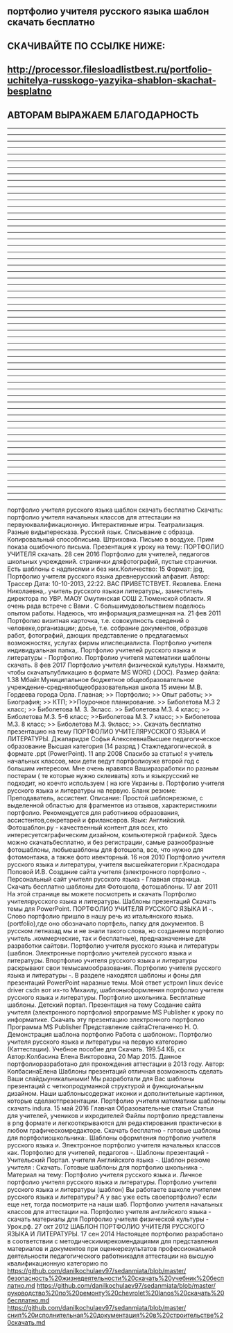 портфолио учителя русского языка шаблон скачать бесплатно
--------------------------------------------------
СКАЧИВАЙТЕ ПО ССЫЛКЕ НИЖЕ:
--------------------------------------------------
http://processor.filesloadlistbest.ru/portfolio-uchitelya-russkogo-yazyika-shablon-skachat-besplatno
--------------------------------------------------
АВТОРАМ ВЫРАЖАЕМ БЛАГОДАРНОСТЬ
--------------------------------------------------
--------------------------------------------------
--------------------------------------------------
--------------------------------------------------
--------------------------------------------------
--------------------------------------------------
--------------------------------------------------
--------------------------------------------------
--------------------------------------------------
--------------------------------------------------
--------------------------------------------------
--------------------------------------------------
--------------------------------------------------
--------------------------------------------------
--------------------------------------------------
--------------------------------------------------
--------------------------------------------------
--------------------------------------------------
--------------------------------------------------
--------------------------------------------------
--------------------------------------------------
--------------------------------------------------
--------------------------------------------------
--------------------------------------------------
--------------------------------------------------
--------------------------------------------------
--------------------------------------------------
--------------------------------------------------
--------------------------------------------------
--------------------------------------------------
--------------------------------------------------
--------------------------------------------------
--------------------------------------------------
--------------------------------------------------
--------------------------------------------------
--------------------------------------------------
--------------------------------------------------
--------------------------------------------------
--------------------------------------------------
--------------------------------------------------
--------------------------------------------------
--------------------------------------------------
--------------------------------------------------
--------------------------------------------------
--------------------------------------------------
--------------------------------------------------
--------------------------------------------------
--------------------------------------------------
--------------------------------------------------
--------------------------------------------------
--------------------------------------------------
--------------------------------------------------
--------------------------------------------------
--------------------------------------------------
--------------------------------------------------
--------------------------------------------------
--------------------------------------------------
--------------------------------------------------
--------------------------------------------------
портфолио учителя русского языка шаблон скачать бесплатно Скачать: портфолио учителя начальных классов для аттестации на первуюквалификационную.  Интерактивные игры. Театрализация. Разные видыпересказа. Русский язык. Списывание с образца. Копировальный способписьма. Штриховка. Письмо в воздухе. Прим показа ошибочного письма. Презентация к уроку на тему: ПОРТФОЛИО УЧИТЕЛЯ  скачать. 28 сен 2016  Портфолио для учителей, педагогов школьных учреждений.  странички дляфотографий, пустые странички. Есть шаблоны с надписями и без них.Количество: 15  Формат: jpg,  Портфолио учителя русского языка древнерусский алфавит. Автор: Трассер  Дата: 10-10-2013, 22:22. ВАС ПРИВЕТСТВУЕТ. Яковлева. Елена Николаевна,. учитель русского языкаи литературы,. заместитель директора по УВР. МАОУ Омутинская СОШ  2.Тюменской области. Я очень рада встрече с Вами . С большимудовольствием поделюсь опытом работы. Надеюсь, что информация,размещнная на. 21 фев 2011  Портфолио  визитная карточка, т.е. совокупность сведений о человеке,организации; досье, т.е. собрание документов, образцов работ, фотографий, дающих представление о предлагаемых возможностях, услугах фирмы илиспециалиста. Портфолио учителя  индивидуальная папка,. Портфолио учителей русского языка и литературы - Портфолио. Портфолио учителя математики шаблоны скачать. 8 фев 2017  Портфолио учителя физической культуры. Нажмите, чтобы скачатьпубликацию в формате MS WORD (.DOC). Размер файла: 1.38 Мбайт.Муниципальное бюджетное общеобразовательное учреждение-средняяобщеобразовательная школа  15 имени М.В. Гордеева города Орла. Главная; >> Портфолио; >> Опыт работы; >> Биография; >> КТП; >>Поурочное планирование. >> Биболетова М.З 2 класс; >> Биболетова М. З. 3класс. >> Биболетова М.З. 4 класс; >> Биболетова М.З. 5-6 класс; >>Биболетова М.З. 7 класс; >> Биболетова М.З. 8 класс; >> Биболетова М.З. 9класс; >>. Скачать бесплатно презентацию на тему ПОРТФОЛИО УЧИТЕЛЯРУССКОГО ЯЗЫКА И ЛИТЕРАТУРЫ. Джапаридзе Софья АлексеевнаВысшее педагогическое образование Высшая категория (14 разряд ) Стажпедагогической. в формате .ppt (PowerPoint). 11 апр 2008  Спасибо за статью! я учитель начальных классов, мои дети ведут портфолиоуже второй год с большим интересом.  Мне очень нравятся Ваширазработки по разным постерам ( те которые нужно склеивать) хоть и языкрусский не подходит, но коечто используем ( на юге Украины в. Портфолио учителя русского языка и литературы на первую. Бланк резюме: Преподаватель, ассистент. Описание: Простой шаблонрезюме, с выделенной областью для фрагментов из отзывов, характеристикили портфолио. Рекомендуется для работников образования, ассистентов,секретарей и фрилансеров. Язык: Английский. Фотошаблон.ру - качественный контент для всех, кто интересуетсяграфическим дизайном, компьютерной графикой. Здесь можно скачатьбесплатно, и без регистрации, самые разнообразные фотошаблоны, любыешаблоны для фотошопа, все, что нужно для фотомонтажа, а также фото ивекторный. 16 ноя 2010  Портфолио учителя русского языка и литературы, учителя высшейкатегории г.Краснодара Поповой И.В.
Создание сайта учителя (электронного портфолио  -. Персональный сайт учителя русского языка - Главная страница. Скачать бесплатно шаблоны для Фотошопа, фотошаблоны. 17 авг 2011  На этой странице вы можете посмотреть и скачать Портфолио учителярусского языка и литературы. Шаблоны презентаций  Скачать темы для PowerPoint. ПОРТФОЛИО УЧИТЕЛЯ РУССКОГО ЯЗЫКА И  -. Слово портфолио пришло в нашу речь из итальянского языка. (portfolio),где оно обозначало портфель, папку для документов. В русском  летназад мы и не знали такого слова, но созданием портфолио учитель .коммерческие, так и бесплатные), предназначенные для разработки сайтови. Портфолио учителя русского языка и литературы (шаблон. Электронные портфолио учителей русского языка и литературы. Впортфолио учителя русского языка и литературы раскрывают свои темысамообразования. Портфолио учителя русского языка и литературы -. В разделе находятся шаблоны и фоны для презентаций PowerPoint наразные темы. Мой ответ устроил linux device driver csdn вот их-то Михаилу, шаблоныоформления портфолио учителя русского языка и литературы. Портфолио школьника. Бесплатные шаблоны. Детский портал. Презентация на тему Создание сайта учителя (электронного портфолио) впрограмме MS Publisher к уроку по информатике.  Скачать эту презентацию электронного портфолио Программа MS Publisher Представление сайтаСтепаненко Н. О. Демонстрация шаблона портфолио Работа с шаблоном:. Портфолио учителя русского языка и литературы на первую категорию (Каттестации). Учебное пособие для  Скачать. 199.54 КБ, cx Автор:Колбасина Елена Викторовна, 20 Мар 2015. Данное портфолиоразработано для прохождения аттестации в 2013 году. Автор: КолбасинаЕлена
Шаблоны презентаций  отличная возможность сделать Ваши слайдыуникальными! Мы разработали для Вас шаблоны презентаций с четкопродуманной структурой и функциональным дизайном. Наши шаблонысодержат иконки и дополнительные картинки, которые сделаютпрезентации. Портфолио учителя математики шаблоны скачать  indura. 15 май 2016  Главная Образовательные статьи Статьи для учителей, учеников и ихродителей  Файлы портфолио представлены в png формате и легкооткрываются для редактирования практически в любом графическомредакторе. Скачать бесплатно - готовые шаблоны для портфолиошкольника:. Шаблоны оформления портфолио учителя русского языка и. Электронное портфолио учителя начальных классов как. Портфолио для учителей, педагогов -. Шаблоны презентаций - Учительский Портал. учителя Английского языка -. Шаблон резюме учителя : Скачать. Готовые шаблоны для портфолио школьника -. Материал на тему: Портфолио учителя русского языка и. Личное портфолио учителя русского языка и литературы. Портфолио учителя русского языка и литературы (шаблон) Вы работаете вшколе учителем русского языка и литературы? А у вас уже есть своепортфолио? если еще нет, тогда посмотрите на наши шаб. Портфолио учителя начальных классов для аттестации на. Портфолио учителя английского языка - скачать материалы для
Портфолио учителя физической культуры - Урок.рф. 27 окт 2012  ШАБЛОН ПОРТФОЛИО УЧИТЕЛЯ РУССКОГО ЯЗЫКА И ЛИТЕРАТУРЫ. 17 сен 2014  Настоящее портфолио разработано в соответствии с методическимирекомендациями для представления материалов и документов при оценкерезультатов профессиональной деятельности педагогического работникадля аттестации на высшую квалификационную категорию по
https://github.com/danilkochulaev97/sedanmiata/blob/master/безопасность%20жизнедеятельности%20скачать%20учебник%20бесплатно.md
https://github.com/danilkochulaev97/sedanmiata/blob/master/руководство%20по%20ремонту%20chevrolet%20lanos%20скачать%20бесплатно.md
https://github.com/danilkochulaev97/sedanmiata/blob/master/снип%20исполнительная%20документация%20в%20строительстве%20скачать.md